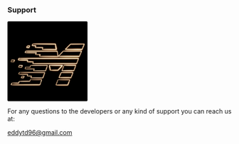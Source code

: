### Support

<img align="center" width="180" height="180" src="AppIcon.png">

For any questions to the developers or any kind of support you can reach us at:

eddytd96@gmail.com
